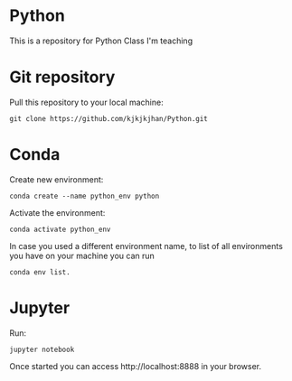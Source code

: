 # Python
This is a repository for Python Class I'm teaching

# Git repository
Pull this repository to your local machine:
```
git clone https://github.com/kjkjkjhan/Python.git
```

# Conda
Create new environment:
```
conda create --name python_env python
```
Activate the environment:
```
conda activate python_env
```
In case you used a different environment name, to list of all environments you have on your machine you can run 
```
conda env list.
```

# Jupyter
Run:
```
jupyter notebook
```
Once started you can access http://localhost:8888 in your browser.
